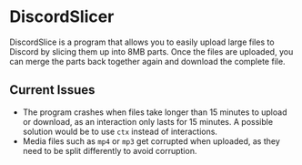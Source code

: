 # DiscordSlicer
DiscordSlice is a program that allows you to easily upload large files to Discord by slicing them up into 8MB parts. Once the files are uploaded, you can merge the parts back together again and download the complete file.

## Current Issues

- The program crashes when files take longer than 15 minutes to upload or download, as an interaction only lasts for 15 minutes. A possible solution would be to use `ctx` instead of interactions.
- Media files such as `mp4` or `mp3` get corrupted when uploaded, as they need to be split differently to avoid corruption.
